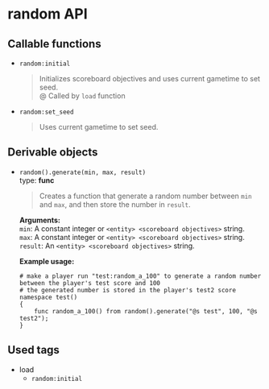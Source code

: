 # random API

## Callable functions

-	`random:initial`<br>
	>Initializes scoreboard objectives and uses current gametime to set seed.<br>
	>@ Called by `load` function

-	`random:set_seed`<br>
	>Uses current gametime to set seed.


## Derivable objects

-	`random().generate(min, max, result)`<br>
	type: **func** <br>
	>Creates a function that generate a random number between `min` and `max`, and then store the number in `result`.
	
	**Arguments:** <br>
	`min`: A constant integer or `<entity> <scoreboard objectives>` string.<br>
	`max`: A constant integer or `<entity> <scoreboard objectives>` string.<br>
	`result`: An `<entity> <scoreboard objectives>` string.
	
	**Example usage:** <br>
	```
	# make a player run "test:random_a_100" to generate a random number between the player's test score and 100
	# the generated number is stored in the player's test2 score
	namespace test()
	{
		func random_a_100() from random().generate("@s test", 100, "@s test2");
	}
	```


## Used tags

-	load
	-	`random:initial`

